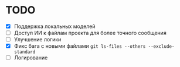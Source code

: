 # TODO

- [x] Поддержка локальных моделей  
- [ ] Доступ ИИ к файлам проекта для более точного сообщения  
- [ ] Улучшение логики  
- [x] Фикс бага с новыми файлами `git ls-files --others --exclude-standard`  
- [ ] Логирование  